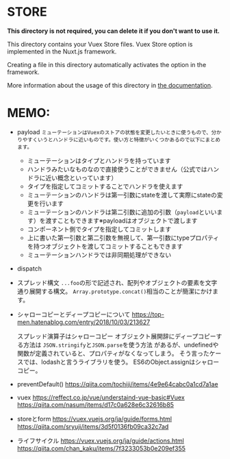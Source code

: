 # STORE

**This directory is not required, you can delete it if you don't want to use it.**

This directory contains your Vuex Store files.
Vuex Store option is implemented in the Nuxt.js framework.

Creating a file in this directory automatically activates the option in the framework.

More information about the usage of this directory in [the documentation](https://nuxtjs.org/guide/vuex-store).


# MEMO:

- payload
    ```ミューテーションはVuexのストアの状態を変更したいときに使うもので、分かりやすくいうとハンドラに近いものです。使い方と特徴がいくつかあるので以下にまとめます。```

    - ミューテーションはタイプとハンドラを持っています
    - ハンドラみたいなものなので直接使うことができません（公式ではハンドラに近い概念といっています）
    - タイプを指定してコミットすることでハンドラを使えます
    - ミューテーションのハンドラは第一引数にstateを渡して実際にstateの変更を行います
    - ミューテーションのハンドラは第二引数に追加の引数（`payload`といいます）を渡すこともできます※payloadはオブジェクトで渡します
    - コンポーネント側でタイプを指定してコミットします
    - 上に書いた第一引数と第二引数を無視して、第一引数にtypeプロパティを持つオブジェクトを渡してコミットすることもできます
    - ミューテーションハンドラでは非同期処理ができない


- dispatch


- スプレッド構文
    `...foo`の形で記述され、配列やオブジェクトの要素を文字通り展開する構文。
    `Array.prototype.concat()`相当のことが簡潔にかけます。

- シャローコピーとディープコピーについて
    https://top-men.hatenablog.com/entry/2018/10/03/213627

    スプレッド演算子はシャローコピー
    オブジェクト展開辞にディープコピーする方法は
    `JSON.stringify`と`JSON.parse`を使う方法
    があるが、undefinedや関数が定義されていると、プロパティがなくなってしまう。
    そう言ったケースでは、lodashと言うライブラリを使う。
    ES6のObject.assignはシャローコピー。


- preventDefault()
    https://qiita.com/tochiji/items/4e9e64cabc0a1cd7a1ae

- vuex
    https://reffect.co.jp/vue/understaind-vue-basic#Vuex
    https://qiita.com/nasum/items/d17c0a628e6c32616b85

- storeとform
    https://vuex.vuejs.org/ja/guide/forms.html
    https://qiita.com/sryuji/items/3d5f0136fb09ca32c7ad

- ライフサイクル
    https://vuex.vuejs.org/ja/guide/actions.html
    https://qiita.com/chan_kaku/items/7f3233053b0e209ef355